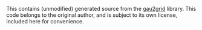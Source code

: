 This contains (unmodified) generated source from the [gau2grid](https://github.com/dgasmith/gau2grid) library.
This code belongs to the original author, and is subject to its own license, included here for convenience.
